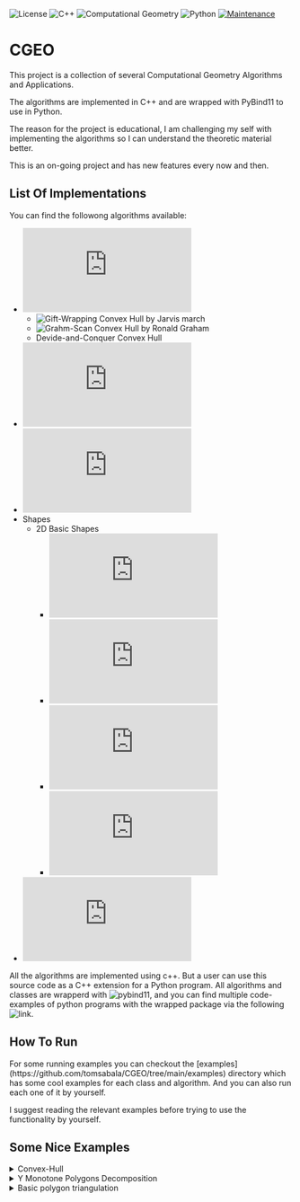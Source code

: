 ![License](https://img.shields.io/badge/License-GNU%203.0-green.svg)  ![C++](https://img.shields.io/badge/-c++-black?logo=c%2B%2B&style=social) ![Computational Geometry](https://img.shields.io/static/v1?label=Computational&message=Geometry&color=green)  ![Python](https://img.shields.io/static/v1?label=Made%20With&message=Python&color=blue) [![Maintenance](https://img.shields.io/badge/Maintained%3F-yes-green.svg)](https://GitHub.com/Naereen/StrapDown.js/graphs/commit-activity)

# CGEO

<p>This project is a collection of several Computational Geometry Algorithms and Applications.

The algorithms are implemented in C++ and are wrapped with PyBind11 to use in Python.

The reason for the project is educational, I am challenging my self with implementing the algorithms so I can understand the theoretic material better.

This is an on-going project and has new features every now and then.</p>


## List Of Implementations
<p>You can find the followong algorithms available:

* ![Convex Hull](https://github.com/tomsabala/CGEO/blob/main/2D/Algorithms_2D/ConvexHull2D.cpp)
    * ![Gift-Wrapping](https://en.wikipedia.org/wiki/Gift_wrapping_algorithm) Convex Hull by Jarvis march
    * ![Grahm-Scan](https://en.wikipedia.org/wiki/Graham_scan) Convex Hull by Ronald Graham
    * Devide-and-Conquer Convex Hull
* ![Segmentation Intersection](https://github.com/tomsabala/CGEO/blob/main/2D/Algorithms_2D/SegmentIntersection2D.cpp)
* ![Polygon Triangulation](https://github.com/tomsabala/CGEO/blob/main/2D/Algorithms_2D/Triangulation2D.cpp)
* Shapes
    * 2D Basic Shapes
        * ![Point](https://github.com/tomsabala/CGEO/blob/main/2D/Shapes_2D/Point2d.cpp)
        * ![Line](https://github.com/tomsabala/CGEO/blob/main/2D/Shapes_2D/Line2d.cpp)
        * ![Segment](https://github.com/tomsabala/CGEO/blob/main/2D/Shapes_2D/Segment2d.cpp)
        * ![Polygon](https://github.com/tomsabala/CGEO/blob/main/2D/Shapes_2D/Polygon2d.cpp)
* ![Balanced Binary Segment-Tree](https://github.com/tomsabala/CGEO/blob/main/DataStructures/BBST.cpp)</p>

All the algorithms are implemented using c++. 
But a user can use this source code as a C++ extension for a Python program.
All algorithms and classes are wrapperd with ![pybind11](https://pybind11.readthedocs.io/en/stable/), 
and you can find multiple code-examples of python programs with the wrapped package via the following ![link](https://github.com/tomsabala/CGEO/tree/main/examples/py_test).


## How To Run
<p>For some running examples you can checkout the [examples](https://github.com/tomsabala/CGEO/tree/main/examples) directory which has some cool examples for each class and algorithm. And you can also run each one of it by yourself.

I suggest reading the relevant examples before trying to use the functionality by yourself.
</p>


## Some Nice Examples
<details>
      <summary>Convex-Hull</summary>
      <p><img src=examples/PlotImages/convex_hull.png width=250 height=250/> <img src=examples/PlotImages/Convex_Hull002.png width=250 height=250 />
         
         The pink layer is the initial polygon form, and the green layer is the convex hull of the follow polygon.
</p>     
</details>

<details>
      <summary>Y Monotone Polygons Decomposition</summary>
      <p><img src=examples/PlotImages/y_decomposition.png width=250 height=250 />
         
         The pink layer is the initial polygon form, and the green layer is the convex hull of the follow polygon.
         A [reference](https://en.wikipedia.org/wiki/Monotone_polygon) for y-monotone polygons definition.
</p>     
</details>

<details>
      <summary>Basic polygon triangulation</summary>
      <p><img src=https://github.com/tomsabala/CGEO/blob/main/examples/PlotImages/Ppolygon_Triangulating.jpeg width=250 height=250 /></p>     
</details>
